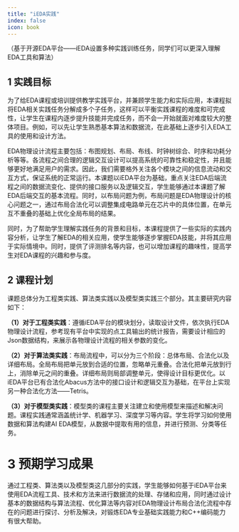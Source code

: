 ```yaml
---
title: "iEDA实践"
index: false
icon: book
---
```

（基于开源EDA平台——iEDA设置多种实践训练任务，同学们可以更深入理解EDA工具和算法）

## **1 实践目标**

为了给EDA课程或培训提供教学实践平台，并兼顾学生能力和实际应用，本课程拟将EDA相关实践任务分解成多个子任务，这样可以平衡实践课程的难度和可完成性，让学生在课程内逐步提升技能并完成任务，而不会一开始就面对难度较大的整体项目。例如，可以先让学生熟悉基本算法和数据流，在此基础上逐步引入EDA工具的使用和设计方法。

EDA物理设计流程主要包括：布图规划、布局、布线、时钟树综合、时序和功耗分析等等。各流程之间合理的逻辑交互设计可以提高系统的可靠性和稳定性，并且能够更好地满足用户的需求。因此，我们需要格外关注各个模块之间的信息流动和交互方式，保证系统的正常运行。本课题以iEDA平台为基础，重点关注EDA后端流程之间的数据流变化、提供的接口服务以及逻辑交互，学生能够通过本课题了解EDA后端交互的基本流程。同时，以布局问题为例，布局问题是EDA物理设计的核心问题之一，通过布局合法化可以调整集成电路单元在芯片中的具体位置，在单元互不重叠的基础上优化全局布局的结果。

同时，为了帮助学生理解实践任务的背景和目标，本课程提供了一些实际的实践内容分析，让学生了解EDA的相关应用，使学生能够逐步掌握EDA技能，并将其应用于实际情境中。同时，提供了评测排名等内容，也可以增加课程的趣味性，提高学生对EDA课程的兴趣和参与度。		

## **2 课程计划**

课题总体分为工程类实践、算法类实践以及模型类实践三个部分。其主要研究内容如下：

**（1）对于工程类实践**：遵循iEDA平台的模块划分，读取设计文件，依次执行EDA物理设计流程，参考现有平台中实现的点工具输出的统计报告，需要设计相应的Json数据结构，来展示各物理设计流程的相关参数的变化。

**（2）对于算法类实践**：布局流程中，可以分为三个阶段：总体布局、合法化以及详细布局。全局布局把单元放到合适的位置，忽略单元重叠。合法化把单元放到行上，消除单元之间的重叠。详细布局则局部调整单元，使得设计目标更优化。以iEDA平台已有合法化Abacus方法中的接口设计和逻辑交互为基础，在平台上实现另一种合法化方法——Tetris。

**（3）对于模型类实践**：模型类的课程主要关注建立和使用模型来描述和解决问题。课程实践通常涵盖统计学、机器学习、深度学习等内容。学生将学习如何使用数据和算法构建AI EDA模型，从数据中提取有用的信息，并进行预测、分类等任务。

# **3 预期学习成果**

通过工程类、算法类以及模型类这几部分的实践，学生能够如何基于iEDA平台来使用EDA流程工具、技术和方法来进行数据流的处理、存储和应用，同时通过设计基本的数据结构与算法流程、优化算法等内容对EDA物理设计布局合法化流程中存在的问题进行探讨、分析及解决，对锻炼EDA专业基础实践能力和C++编码能力有很大帮助。